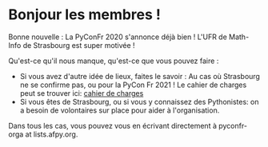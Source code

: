 Bonjour les membres !
=====================

Bonne nouvelle : La PyConFr 2020 s'annonce déjà bien !
L'UFR de Math-Info de Strasbourg est super motivée !

Qu'est-ce qu'il nous manque, qu'est-ce que vous pouvez faire :

- Si vous avez d'autre idée de lieux, faites le savoir :
  Au cas où Strasbourg ne se confirme pas, ou pour la PyCon Fr 2021 !
  Le cahier de charges peut se trouver ici: [cahier de charges]
- Si vous êtes de Strasbourg, ou si vous y connaissez des Pythonistes:
  on a besoin de volontaires sur place pour aider à l'organisation.

Dans tous les cas, vous pouvez vous en écrivant directement à pyconfr-orga at lists.afpy.org.

[cahier de charges]: cdc-choix-du-lieux.md
